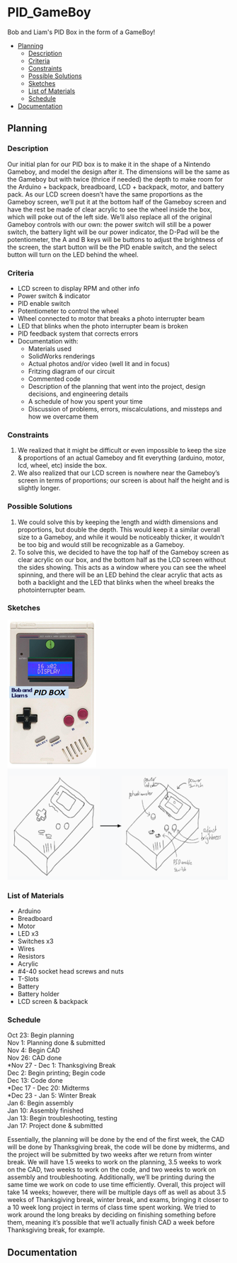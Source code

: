 # PID_GameBoy
Bob and Liam's PID Box in the form of a GameBoy!
- [Planning](https://github.com/lschenc41/PID_GameBoy/blob/master/README.md#planning)
  - [Description](https://github.com/lschenc41/PID_GameBoy/blob/master/README.md#description)
  - [Criteria](https://github.com/lschenc41/PID_GameBoy/blob/master/README.md#criteria)
  - [Constraints](https://github.com/lschenc41/PID_GameBoy/blob/master/README.md#constraints)
  - [Possible Solutions](https://github.com/lschenc41/PID_GameBoy/blob/master/README.md#possible-solutions)
  - [Sketches](https://github.com/lschenc41/PID_GameBoy/blob/master/README.md#sketches)
  - [List of Materials](https://github.com/lschenc41/PID_GameBoy/blob/master/README.md#list-of-materials)
  - [Schedule](https://github.com/lschenc41/PID_GameBoy/blob/master/README.md#schedule)
- [Documentation](https://github.com/lschenc41/PID_GameBoy/blob/master/README.md#documentation)
  
## Planning
### Description
Our initial plan for our PID box is to make it in the shape of a Nintendo Gameboy, and model the design after it. The dimensions will be the same as the Gameboy but with twice (thrice if needed) the depth to make room for the Arduino + backpack, breadboard, LCD + backpack, motor, and battery pack. As our LCD screen doesn’t have the same proportions as the Gameboy screen, we’ll put it at the bottom half of the Gameboy screen and have the rest be made of clear acrylic to see the wheel inside the box, which will poke out of the left side. We’ll also replace all of the original Gameboy controls with our own: the power switch will still be a power switch, the battery light will be our power indicator, the D-Pad will be the potentiometer, the A and B keys will be buttons to adjust the brightness of the screen, the start button will be the PID enable switch, and the select button will turn on the LED behind the wheel.
### Criteria
- LCD screen to display RPM and other info
- Power switch & indicator
- PID enable switch
- Potentiometer to control the wheel
- Wheel connected to motor that breaks a photo interrupter beam
- LED that blinks when the photo interrupter beam is broken
- PID feedback system that corrects errors
- Documentation with:
  - Materials used
  - SolidWorks renderings
  - Actual photos and/or video (well lit and in focus)
  - Fritzing diagram of our circuit
  - Commented code
  - Description of the planning that went into the project, design decisions, and engineering details
  - A schedule of how you spent your time
  - Discussion of problems, errors, miscalculations, and missteps and how we overcame them
### Constraints
1. We realized that it might be difficult or even impossible to keep the size & proportions of an actual Gameboy and fit everything (arduino, motor, lcd, wheel, etc) inside the box.
2. We also realized that our LCD screen is nowhere near the Gameboy’s screen in terms of proportions; our screen is about half the height and is slightly longer.
### Possible Solutions
1. We could solve this by keeping the length and width dimensions and proportions, but double the depth. This would keep it a similar overall size to a Gameboy, and while it would be noticeably thicker, it wouldn’t be too big and would still be recognizable as a Gameboy.
2. To solve this, we decided to have the top half of the Gameboy screen as clear acrylic on our box, and the bottom half as the LCD screen without the sides showing. This acts as a window where you can see the wheel spinning, and there will be an LED behind the clear acrylic that acts as both a backlight and the LED that blinks when the wheel breaks the photointerrupter beam.
### Sketches
<img src="https://github.com/lschenc41/PID_GameBoy/blob/master/PID_Gameboy_Image.PNG" alt="PID_Gameboy_Image" width="200" height="333"> <img src="https://github.com/lschenc41/PID_GameBoy/blob/master/PID_Gameboy_Sketch.PNG" alt="PID_Gameboy_Sketch" width="500" height="250">
### List of Materials
- Arduino
- Breadboard
- Motor
- LED x3
- Switches x3
- Wires 
- Resistors
- Acrylic
- #4-40 socket head screws and nuts
- T-Slots
- Battery
- Battery holder
- LCD screen & backpack
### Schedule
Oct 23: Begin planning\
Nov 1: Planning done & submitted\
Nov 4: Begin CAD\
Nov 26: CAD done\
\*Nov 27 - Dec 1: Thanksgiving Break\
Dec 2: Begin printing; Begin code\
Dec 13: Code done\
\*Dec 17 - Dec 20: Midterms\
\*Dec 23 - Jan 5: Winter Break\
Jan 6: Begin assembly\
Jan 10: Assembly finished\
Jan 13: Begin troubleshooting, testing\
Jan 17: Project done & submitted
 
Essentially, the planning will be done by the end of the first week, the CAD will be done by Thanksgiving break, the code will be done by midterms, and the project will be submitted by two weeks after we return from winter break. We will have 1.5 weeks to work on the planning, 3.5 weeks to work on the CAD, two weeks to work on the code, and two weeks to work on assembly and troubleshooting. Additionally, we’ll be printing during the same time we work on code to use time efficiently. Overall, this project will take 14 weeks; however, there will be multiple days off as well as about 3.5 weeks of Thanksgiving break, winter break, and exams, bringing it closer to a 10 week long project in terms of class time spent working. We tried to work around the long breaks by deciding on finishing something before them, meaning it’s possible that we’ll actually finish CAD a week before Thanksgiving break, for example.
## Documentation
